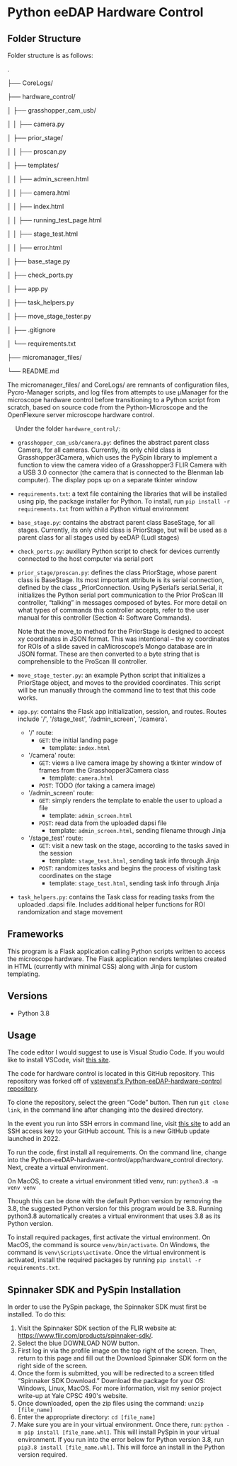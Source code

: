 # Python eeDAP Hardware Control
## Folder Structure
Folder structure is as follows:

.

├── CoreLogs/

├── hardware_control/

│     ├── grasshopper_cam_usb/

│     │     ├── camera.py

│     ├── prior_stage/

│     │     ├── proscan.py

│     ├── templates/

│     │     ├── admin_screen.html

│     │     ├── camera.html

│     │     ├── index.html

│     │     ├── running_test_page.html

│     │     ├── stage_test.html

│     │     ├── error.html

│     ├── base_stage.py

│     ├── check_ports.py

│     ├── app.py

│     ├── task_helpers.py

│     ├── move_stage_tester.py

│     ├── .gitignore

│     └── requirements.txt

├── micromanager_files/

└── README.md


The micromanager_files/ and CoreLogs/ are remnants of configuration files, Pycro-Manager scripts, and log files from attempts to use µManager for the microscope hardware control before transitioning to a Python script from scratch, based on source code from the Python-Microscope and the OpenFlexure server microscope hardware control.

 
Under the folder `hardware_control/`:

- `grasshopper_cam_usb/camera.py`: defines the abstract parent class Camera, for all cameras. Currently, its only child class is Grasshopper3Camera, which uses the PySpin library to implement a function to view the camera video of a Grasshopper3 FLIR Camera with a USB 3.0 connector (the camera that is connected to the Blenman lab computer). The display pops up on a separate tkinter window

- `requirements.txt`: a text file containing the libraries that will be installed using pip, the package installer for Python. To install, run `pip install -r requirements.txt` from within a Python virtual environment

- `base_stage.py`: contains the abstract parent class BaseStage, for all stages. Currently, its only child class is PriorStage, but will be used as a parent class for all stages used by eeDAP (Ludl stages)

- `check_ports.py`: auxiliary Python script to check for devices currently connected to the host computer via serial port

- `prior_stage/proscan.py`: defines the class PriorStage, whose parent class is BaseStage. Its most important attribute is its serial connection, defined by the class _PriorConnection. Using PySerial’s serial.Serial, it initializes the Python serial port communication to the Prior ProScan III controller, “talking” in messages composed of bytes. For more detail on what types of commands this controller accepts, refer to the user manual for this controller (Section 4: Software Commands). 

   Note that the move_to method for the PriorStage is designed to accept xy coordinates in JSON format. This was intentional – the xy coordinates for ROIs of a slide saved in caMicroscope’s Mongo database are in JSON format. These are then converted to a byte string that is comprehensible to the ProScan III controller.

- `move_stage_tester.py`: an example Python script that initializes a PriorStage object, and moves to the provided coordinates. This script will be run manually through the command line to test that this code works.

- `app.py`: contains the Flask app initialization, session, and routes. Routes include '/', '/stage_test', '/admin_screen', '/camera'. 
   - '/' route:
      - `GET`: the initial landing page 
         - template: `index.html`
   - '/camera' route: 
      - `GET`: views a live camera image by showing a tkinter window of frames from the Grasshopper3Camera class
         - template: `camera.html`
      - `POST`: TODO (for taking a camera image)
   - '/admin_screen' route:
      - `GET`: simply renders the template to enable the user to upload a file
         - template: `admin_screen.html`
      - `POST`: read data from the uploaded dapsi file
         - template: `admin_screen.html`, sending filename through Jinja
   - '/stage_test' route:
      - `GET`: visit a new task on the stage, according to the tasks saved in the session
         - template: `stage_test.html`, sending task info through Jinja
      - `POST`: randomizes tasks and begins the process of visiting task coordinates on the stage
         - template: `stage_test.html`, sending task info through Jinja

- `task_helpers.py`: contains the Task class for reading tasks from the uploaded .dapsi file. Includes additional helper functions for ROI randomization and stage movement 

## Frameworks
This program is a Flask application calling Python scripts written to access the microscope hardware. The Flask application renders templates created in HTML (currently with minimal CSS) along with Jinja for custom templating. 

## Versions
- Python 3.8

## Usage
The code editor I would suggest to use is Visual Studio Code. If you would like to install VSCode, visit [this site](https://code.visualstudio.com/). 

The code for hardware control is located in this GitHub repository. This repository was forked off of [vstevensf’s Python-eeDAP-hardware-control repository](https://github.com/vstevensf/Python-eeDAP-hardware-control). 

To clone the repository, select the green “Code” button. Then run `git clone link`, in the command line after changing into the desired directory. 

In the event you run into SSH errors in command line, visit [this site](https://docs.github.com/en/authentication/connecting-to-github-with-ssh/adding-a-new-ssh-key-to-your-github-account) to add an SSH access key to your GitHub account. This is a new GitHub update launched in 2022. 

To run the code, first install all requirements. On the command line, change into the Python-eeDAP-hardware-control/app/hardware_control directory. Next, create a virtual environment. 

On MacOS, to create a virtual environment titled venv, run: `python3.8 -m venv venv`

Though this can be done with the default Python version by removing the 3.8, the suggested Python version for this program would be 3.8. Running python3.8 automatically creates a virtual environment that uses 3.8 as its Python version.

To install required packages, first activate the virtual environment. On MacOS, the command is source `venv/bin/activate`. On Windows, the command is `venv\Scripts\activate`. Once the virtual environment is activated, install the required packages by running `pip install -r requirements.txt`. 

## Spinnaker SDK and PySpin Installation
In order to use the PySpin package, the Spinnaker SDK must first be installed.  To do this:
1.	Visit the Spinnaker SDK section of the FLIR website at: https://www.flir.com/products/spinnaker-sdk/.
2.	Select the blue DOWNLOAD NOW button.
3.	First log in via the profile image on the top right of the screen. Then, return to this page and fill out the Download Spinnaker SDK form on the right side of the screen.
4.	Once the form is submitted, you will be redirected to a screen titled “Spinnaker SDK Download.” Download the package for your OS: Windows, Linux, MacOS. For more information, visit my senior project write-up at Yale CPSC 490's website. 
5.	Once downloaded, open the zip files using the command: `unzip [file_name]`
6.	Enter the appropriate directory: `cd [file_name]`
7.	Make sure you are in your virtual environment. Once there, run: `python -m pip install [file_name.whl]`. This will install PySpin in your virtual environment. If you run into the error below for Python version 3.8, run `pip3.8 install [file_name.whl]`. This will force an install in the Python version required. 

